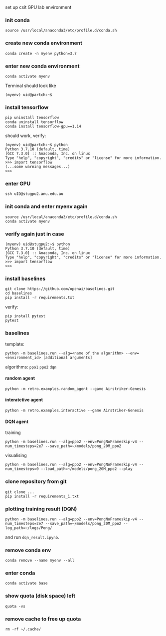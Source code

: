 set up csit GPU lab environment

### init conda
```
source /usr/local/anaconda3/etc/profile.d/conda.sh
```

### create new conda environment
```
conda create -n myenv python=3.7
```

### enter new conda environment
```
conda activate myenv
```
Terminal should look like
```
(myenv) uid@partch:~$ 
```

### install tensorflow
```
pip uninstall tensorflow
conda uninstall tensorflow
conda install tensorflow-gpu==1.14
```
should work, verify:
```
(myenv) uid@partch:~$ python
Python 3.7.10 (default, time) 
[GCC 7.3.0] :: Anaconda, Inc. on linux
Type "help", "copyright", "credits" or "license" for more information.
>>> import tensorflow
(...some warning messages...)
>>> 
```

### enter GPU
```
ssh uID@stugpu2.anu.edu.au
```

### init conda and enter myenv again
```
source /usr/local/anaconda3/etc/profile.d/conda.sh
conda activate myenv
```

### verify again just in case
```
(myenv) uid@stugpu2:~$ python
Python 3.7.10 (default, time) 
[GCC 7.3.0] :: Anaconda, Inc. on linux
Type "help", "copyright", "credits" or "license" for more information.
>>> import tensorflow
>>> 
```

### install baselines
```
git clone https://github.com/openai/baselines.git
cd baselines
pip install -r requirements.txt
```
verify:
```
pip install pytest
pytest
```


### baselines
template:
```
python -m baselines.run --alg=<name of the algorithm> --env=<environment_id> [additional arguments]
```
algorithms:
`ppo1`
`ppo2`
`dqn`


#### random agent
```
python -m retro.examples.random_agent --game Airstriker-Genesis
```

#### interatctive agent
```
python -m retro.examples.interactive --game Airstriker-Genesis
```

#### DQN agent
training
```
python -m baselines.run --alg=ppo2 --env=PongNoFrameskip-v4 --num_timesteps=2e7 --save_path=~/models/pong_20M_ppo2
```
visualising
```
python -m baselines.run --alg=ppo2 --env=PongNoFrameskip-v4 --num_timesteps=0 --load_path=~/models/pong_20M_ppo2 --play
```


### clone repository from git
```
git clone ...
pip install -r requirements_1.txt
```


### plotting training result (DQN)
```
python -m baselines.run --alg=ppo2 --env=PongNoFrameskip-v4 --num_timesteps=2e7 --save_path=~/models/pong_20M_ppo2 --log_path=~/logs/Pong/
```
and run `dqn_result.ipynb`.


### remove conda env
```
conda remove --name myenv --all 
```

### enter conda
```
conda activate base
```


### show quota (disk space) left
```
quota -vs
```

### remove cache to free up quota
```
rm -rf ~/.cache/

```